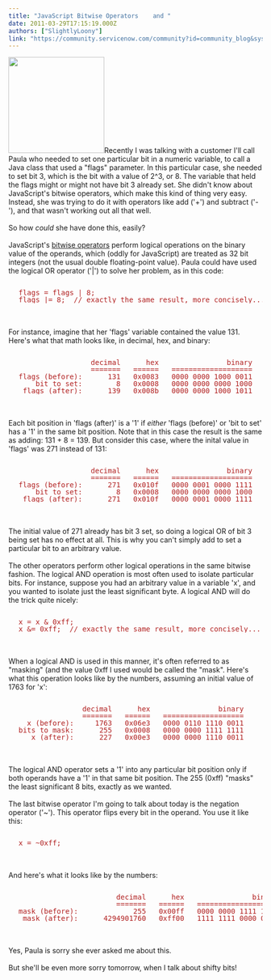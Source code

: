 ```yaml
---
title: "JavaScript Bitwise Operators    and "
date: 2011-03-29T17:15:19.000Z
authors: ["SlightlyLoony"]
link: "https://community.servicenow.com/community?id=community_blog&sys_id=60dd66e9dbd0dbc01dcaf3231f961945"
---
```

<p><img  alt="" class="jive-image" src="cb2bc54edb90d304b322f4621f961983.iix" style="width: auto; height: 190px;" />Recently I was talking with a customer I'll call Paula who needed to set one particular bit in a numeric variable, to call a Java class that used a "flags" parameter. In this particular case, she needed to set bit 3, which is the bit with a value of 2^3, or 8. The variable that held the flags might or might not have bit 3 already set. She didn't know about JavaScript's bitwise operators, which make this kind of thing very easy. Instead, she was trying to do it with operators like add ('+') and subtract ('-'), and that wasn't working out all that well.<br /><br />So how <i>could</i> she have done this, easily?<br /><!--break--><br />JavaScript's <a title=".wikipedia.org/wiki/Bitwise_operators#Bitwise_operators" href="http://en.wikipedia.org/wiki/Bitwise_operators#Bitwise_operators">bitwise operators</a> perform logical operations on the binary value of the operands, which (oddly for JavaScript) are treated as 32 bit integers (not the usual double floating-point value). Paula could have used the logical OR operator ('|') to solve her problem, as in this code:<br /><pre style="margin-left:20px;line-height:1;color:FireBrick;"><br />flags = flags | 8;<br />flags |= 8;  // exactly the same result, more concisely...</pre><br /><br />For instance, imagine that her 'flags' variable contained the value 131. Here's what that math looks like, in decimal, hex, and binary:<br /><pre style="margin-left:20px;line-height:1;color:FireBrick;"><br />                 decimal      hex                binary<br />                 =======   ======   ===================<br />flags (before):      131   0x0083   0000 0000 1000 0011<br />    bit to set:        8   0x0008   0000 0000 0000 1000<br /> flags (after):      139   0x008b   0000 0000 1000 1011<br /></pre><br /><br />Each bit position in 'flags (after)' is a '1' if <i>either</i> 'flags (before)' or 'bit to set' has a '1' in the same bit position. Note that in this case the result is the same as adding: 131 + 8 = 139. But consider this case, where the inital value in 'flags' was 271 instead of 131:<br /><pre style="margin-left:20px;line-height:1;color:FireBrick;"><br />                 decimal      hex                binary<br />                 =======   ======   ===================<br />flags (before):      271   0x010f   0000 0001 0000 1111<br />    bit to set:        8   0x0008   0000 0000 0000 1000<br /> flags (after):      271   0x010f   0000 0001 0000 1111<br /></pre><br /><br />The initial value of 271 already has bit 3 set, so doing a logical OR of bit 3 being set has no effect at all. This is why you can't simply add to set a particular bit to an arbitrary value.<br /><br />The other operators perform other logical operations in the same bitwise fashion. The logical AND operation is most often used to isolate particular bits. For instance, suppose you had an arbitrary value in a variable 'x', and you wanted to isolate just the least significant byte. A logical AND will do the trick quite nicely:<br /><pre style="margin-left:20px;line-height:1;color:FireBrick;"><br />x = x &amp; 0xff;<br />x &amp;= 0xff;  // exactly the same result, more concisely...</pre><br /><br />When a logical AND is used in this manner, it's often referred to as "masking" (and the value 0xff I used would be called the "mask". Here's what this operation looks like by the numbers, assuming an initial value of 1763 for 'x':<br /><pre style="margin-left:20px;line-height:1;color:FireBrick;"><br />               decimal      hex                binary<br />               =======   ======   ===================<br />  x (before):     1763   0x06e3   0000 0110 1110 0011<br />bits to mask:      255   0x0008   0000 0000 1111 1111<br />   x (after):      227   0x00e3   0000 0000 1110 0011<br /></pre><br /><br />The logical AND operator sets a '1' into any particular bit position only if both operands have a '1' in that same bit position. The 255 (0xff) "masks" the least significant 8 bits, exactly as we wanted.<br /><br />The last bitwise operator I'm going to talk about today is the negation operator ('~'). This operator flips every bit in the operand. You use it like this:<br /><pre style="margin-left:20px;line-height:1;color:FireBrick;"><br />x = ~0xff;</pre><br /><br />And here's what it looks like by the numbers:<br /><pre style="margin-left:20px;line-height:1;color:FireBrick;"><br />                       decimal      hex                binary<br />                       =======   ======   ===================<br />mask (before):             255   0x00ff   0000 0000 1111 1111<br /> mask (after):      4294901760   0xff00   1111 1111 0000 0000<br /></pre><br /><br />Yes, Paula is sorry she ever asked me about this.<br /><br />But she'll be even more sorry tomorrow, when I talk about shifty bits!</p>